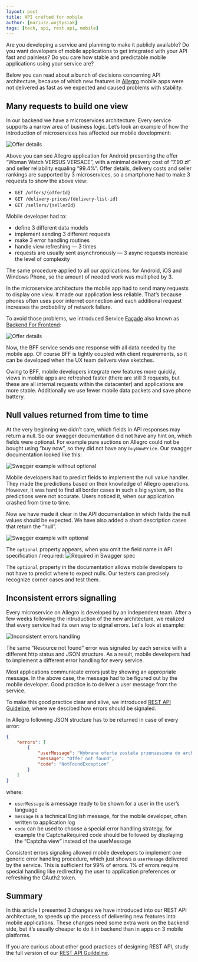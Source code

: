 ```yaml
---
layout: post
title: API crafted for mobile
author: [mariusz.wojtysiak]
tags: [tech, api, rest api, mobile]
---
```


Are you developing a service and planning to make it publicly available? Do you want developers of mobile applications to get integrated
with your API fast and painless? Do you care how stable and predictable mobile applications using your service are?

Below you can read about a bunch of decisions concerning API architecture, because of which new features in [Allegro](http://allegro.tech/about-us/) mobile apps were not delivered as fast as we expected and caused problems with stability.

## Many requests to build one view
In our backend we have a microservices architecture. Every service supports a narrow area of business logic. Let’s look an example of
how the introduction of microservices has affected our mobile development:

![Offer details](/img/articles/2016-10-18-crafting-API-for-mobile-devices/offer-watch.png)

Above you can see Allegro application for Android presenting the offer “Woman Watch VERSUS VERSACE”, with a minimal delivery cost of “7.90 zł”
and seller reliability equaling “99.4%”. Offer details, delivery costs and seller rankings are supported by 3 microservices,
so a smartphone had to make 3 requests to show the above view:

- `GET /offers/{offerId}`
- `GET /delivery-prices/{delivery-list-id}`
- `GET /sellers/{sellerId}`

Mobile developer had to:

- define 3 different data models
- implement sending 3 different requests
- make 3 error handling routines
- handle view refreshing — 3 times
- requests are usually sent asynchronously — 3 async requests increase the level of complexity

The same procedure applied to all our applications: for Android, iOS and Windows Phone, so the amount of needed work was multiplied by 3.

In the microservice architecture the mobile app had to send many requests to display one view. It made our application less reliable.
That’s because phones often uses poor internet connection and each additional request increases the probability of network failure.

To avoid those problems, we introduced Service [Façade](https://en.wikipedia.org/wiki/Facade_pattern) also known as
[Backend For Frontend](http://samnewman.io/patterns/architectural/bff/):

![Offer details](/img/articles/2016-10-18-crafting-API-for-mobile-devices/BFF.png)

Now, the BFF service sends one response with all data needed by the mobile app. Of course BFF is tightly coupled with client requirements,
so it can be developed when the UX team delivers view sketches.

Owing to BFF, mobile developers integrate new features more quickly, views in mobile apps are refreshed faster (there are still 3 requests,
but these are all internal requests within the datacenter) and applications are more stable. Additionally we use fewer mobile data packets
and save phone battery.

## Null values returned from time to time
At the very beginning we didn’t care, which fields in API responses may return a null. So our swagger documentation did not have any hint on,
which fields were optional. For example pure auctions on Allegro could not be bought using “buy now”, so they did not have any `buyNowPrice`.
Our swagger documentation looked like this:

![Swagger example without optional](/img/articles/2016-10-18-crafting-API-for-mobile-devices/offer-no-optional.png)

Mobile developers had to predict fields to implement the null value handler. They made the predictions based on their
knowledge of Allegro operations. However, it was hard to find all border cases in such a big system, so the predictions were not accurate.
Users noticed it, when our application crashed from time to time.

Now we have made it clear in the API documentation in which fields the null values should be expected. We have also added a short description
cases that return the “null”.

![Swagger example with optional](/img/articles/2016-10-18-crafting-API-for-mobile-devices/offer-optional.png)

The `optional` property appears, when you omit the field name in API specification / required:
![Required in Swagger spec](/img/articles/2016-10-18-crafting-API-for-mobile-devices/swagger-required.png)

The `optional` property in the documentation allows mobile developers to not have to predict where to expect nulls.
Our testers can precisely recognize corner cases and test them.

## Inconsistent errors signalling
Every microservice on Allegro is developed by an independent team. After a few weeks  following the intruduction of the new architecture, we realized
that every service had its own way to signal errors. Let's look at example:

![Inconsistent errors handling](/img/articles/2016-10-18-crafting-API-for-mobile-devices/inconsistent-errors-handling.png)

The same “Resource not found” error was signaled by each service with a different http status and JSON structure.
As a result, mobile developers had to implement a different error handling for every service.

Most applications communicate errors just by showing an appropriate message. In the above case, the message had to be figured out
by the mobile developer. Good practice is to deliver a user message from the service.

To make this good practice clear and alive, we introduced [REST API Guideline](http://allegro-restapi-guideline.readthedocs.io/en/latest/Error/),
where we descibed how errors should be signaled.

In Allegro following JSON structure has to be returned in case of every error:

```JSON
{
    "errors": [
        {
            "userMessage": "Wybrana oferta została przeniesiona do archiwum",
            "message": "Offer not found",
            "code": "NotFoundException"
        }
    ]
}
```

where:

- `userMessage` is a message ready to be shown for a user in the user’s language
- `message` is a technical English message, for the mobile developer, often written to application log
- `code` can be used to choose a special error handling strategy, for example the CaptchaRequired code should be followed by displaying the “Captcha view” instead of the userMessage

Consistent errors signaling allowed mobile developers to implement one generic error handling procedure, which just shows a `userMesage`
delivered by the service. This is sufficient for 99% of errors. 1% of errors require special handling like redirecting the user to application
preferences or refreshing the OAuth2 token.

## Summary
In this article I presented 3 changes we have introduced into our REST API architecture, to speeds up the process of delivering new
features into mobile applications. These changes need some extra work on the backend side, but it’s usually cheaper to do it in backend
than in apps on 3 mobile platforms.

If you are curious about other good practices of designing REST API, study the full version of our
[REST API Guildeline](http://allegro-restapi-guideline.readthedocs.io/en/latest/).
